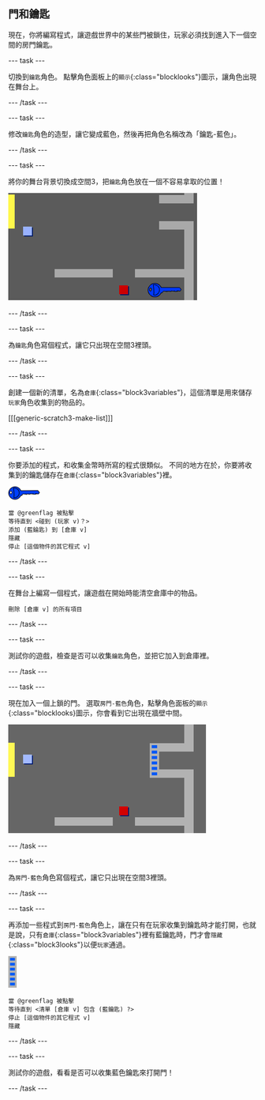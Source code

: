 ## 門和鑰匙

現在，你將編寫程式，讓遊戲世界中的某些門被鎖住，玩家必須找到進入下一個空間的房門鑰匙。

\--- task \---

切換到`鑰匙`角色。 點擊角色面板上的`顯示`{:class="blocklooks"}圖示，讓角色出現在舞台上。

\--- /task \---

\--- task \---

修改`鑰匙`角色的造型，讓它變成藍色，然後再把角色名稱改為「鑰匙-藍色」。

\--- /task \---

\--- task \---

將你的舞台背景切換成空間3，把`鑰匙`角色放在一個不容易拿取的位置！

![截圖](images/world-key.png)

\--- /task \---

\--- task \---

為`鑰匙`角色寫個程式，讓它只出現在空間3裡頭。

\--- /task \---

\--- task \---

創建一個新的清單，名為`倉庫`{:class="block3variables"}，這個清單是用來儲存`玩家`角色收集到的物品的。

[[[generic-scratch3-make-list]]]

\--- /task \---

\--- task \---

你要添加的程式，和收集金幣時所寫的程式很類似。 不同的地方在於，你要將收集到的鑰匙儲存在`倉庫`{:class="block3variables"}裡。

![鑰匙](images/key.png)

```blocks3
當 @greenflag 被點擊
等待直到 <碰到 (玩家 v)？>
添加 (藍錀匙) 到 [倉庫 v]
隱藏
停止 [這個物件的其它程式 v]
```

\--- /task \---

\--- task \---

在舞台上編寫一個程式，讓遊戲在開始時能清空倉庫中的物品。

```blocks3
刪除 [倉庫 v] 的所有項目
```

\--- /task \---

\--- task \---

測試你的遊戲，檢查是否可以收集`鑰匙`角色，並把它加入到倉庫裡。

\--- /task \---

\--- task \---

現在加入一個上鎖的門。 選取`房門-藍色`角色，點擊角色面板的`顯示`{:class="blocklooks}圖示，你會看到它出現在牆壁中間。

![截圖](images/world-door.png)

\--- /task \---

\--- task \---

為`房門-藍色`角色寫個程式，讓它只出現在空間3裡頭。

\--- /task \---

\--- task \---

再添加一些程式到`房門-藍色`角色上，讓在只有在玩家收集到鑰匙時才能打開，也就是說，只有`倉庫`{:class="block3variables"}裡有藍鑰匙時，門才會`隱藏`{:class="block3looks"}以便`玩家`通過。

![房門](images/door.png)

```blocks3
當 @greenflag 被點擊
等待直到 <清單 [倉庫 v] 包含 (藍鑰匙) ?>
停止 [這個物件的其它程式 v]
隱藏
```

\--- /task \---

\--- task \---

測試你的遊戲，看看是否可以收集藍色鑰匙來打開門！

\--- /task \---